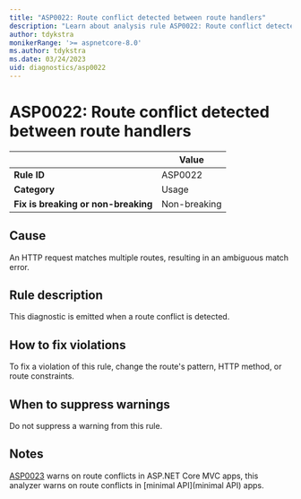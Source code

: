 ```yaml
---
title: "ASP0022: Route conflict detected between route handlers"
description: "Learn about analysis rule ASP0022: Route conflict detected between route handlers"
author: tdykstra
monikerRange: '>= aspnetcore-8.0'
ms.author: tdykstra
ms.date: 03/24/2023
uid: diagnostics/asp0022
---
```

# ASP0022: Route conflict detected between route handlers

| | Value |
|-|-|
| **Rule ID** |ASP0022|
| **Category** |Usage|
| **Fix is breaking or non-breaking** |Non-breaking|

## Cause

An HTTP request matches multiple routes, resulting in an ambiguous match error.

## Rule description

This diagnostic is emitted when a route conflict is detected.

## How to fix violations

To fix a violation of this rule, change the route's pattern, HTTP method, or route constraints.

## When to suppress warnings

Do not suppress a warning from this rule.

## Notes

[ASP0023](xref:diagnostics/asp0023) warns on route conflicts in ASP.NET Core MVC apps, this analyzer warns on route conflicts in [minimal API](minimal API) apps.